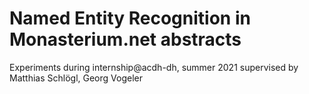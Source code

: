 Named Entity Recognition in Monasterium.net abstracts
=====================================================

Experiments during internship@acdh-dh, summer 2021
supervised by Matthias Schlögl, Georg Vogeler


